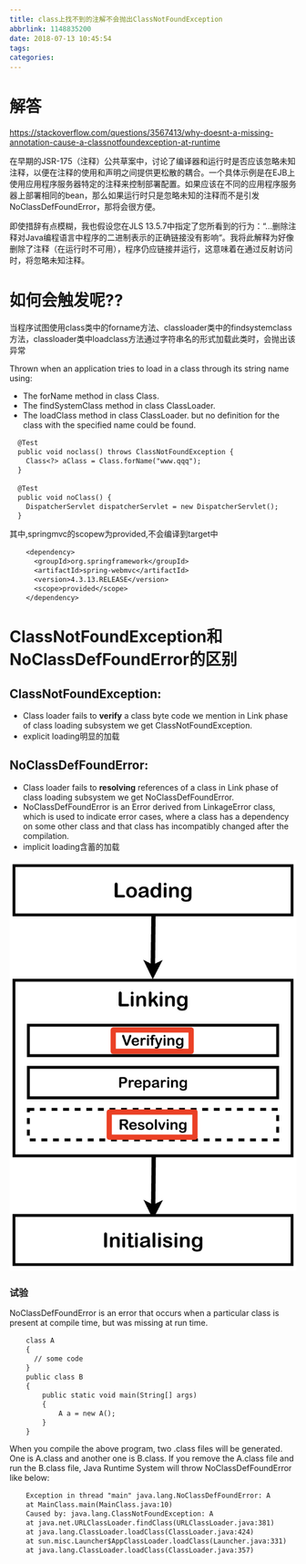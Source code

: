 ```yaml
---
title: class上找不到的注解不会抛出ClassNotFoundException
abbrlink: 1148835200
date: 2018-07-13 10:45:54
tags:
categories:
---
```

# 解答
https://stackoverflow.com/questions/3567413/why-doesnt-a-missing-annotation-cause-a-classnotfoundexception-at-runtime


在早期的JSR-175（注释）公共草案中，讨论了编译器和运行时是否应该忽略未知注释，以便在注释的使用和声明之间提供更松散的耦合。一个具体示例是在EJB上使用应用程序服务器特定的注释来控制部署配置。如果应该在不同的应用程序服务器上部署相同的bean，那么如果运行时只是忽略未知的注释而不是引发NoClassDefFoundError，那将会很方便。

即使措辞有点模糊，我也假设您在JLS 13.5.7中指定了您所看到的行为：“...删除注释对Java编程语言中程序的二进制表示的正确链接没有影响“。我将此解释为好像删除了注释（在运行时不可用），程序仍应链接并运行，这意味着在通过反射访问时，将忽略未知注释。

# 如何会触发呢??

当程序试图使用class类中的forname方法、classloader类中的findsystemclass方法，classloader类中loadclass方法通过字符串名的形式加载此类时，会抛出该异常


Thrown when an application tries to load in a class through its string name using:

- The forName method in class Class.
- The findSystemClass method in class ClassLoader.
- The loadClass method in class ClassLoader.
but no definition for the class with the specified name could be found.


```
  @Test
  public void noclass() throws ClassNotFoundException {
    Class<?> aClass = Class.forName("www.qqq");
  }

  @Test
  public void noClass() {
    DispatcherServlet dispatcherServlet = new DispatcherServlet();
  }
```
其中,springmvc的scopew为provided,不会编译到target中
```
    <dependency>
      <groupId>org.springframework</groupId>
      <artifactId>spring-webmvc</artifactId>
      <version>4.3.13.RELEASE</version>
      <scope>provided</scope>
    </dependency>
```

# ClassNotFoundException和NoClassDefFoundError的区别


## ClassNotFoundException:
- Class loader fails to **verify** a class byte code we mention in Link phase of class loading subsystem we get ClassNotFoundException.
- explicit loading明显的加载

## NoClassDefFoundError:
- Class loader fails to **resolving** references of a class in Link phase of class loading subsystem we get NoClassDefFoundError.
- NoClassDefFoundError is an Error derived from LinkageError class, which is used to indicate error cases, where a class has a dependency on some other class and that class has incompatibly changed after the compilation.
- implicit loading含蓄的加载

![upload successful](/images/pasted-213.png)

### 试验

NoClassDefFoundError is an error that occurs when a particular class is present at compile time, but was missing at run time.

```
    class A
    {
      // some code
    }
    public class B
    {
        public static void main(String[] args)
        {
            A a = new A();
        }
    }

```
When you compile the above program, two .class files will be generated. One is A.class and another one is B.class. If you remove the A.class file and run the B.class file, Java Runtime System will throw NoClassDefFoundError like below:
```
    Exception in thread "main" java.lang.NoClassDefFoundError: A
    at MainClass.main(MainClass.java:10)
    Caused by: java.lang.ClassNotFoundException: A
    at java.net.URLClassLoader.findClass(URLClassLoader.java:381)
    at java.lang.ClassLoader.loadClass(ClassLoader.java:424)
    at sun.misc.Launcher$AppClassLoader.loadClass(Launcher.java:331)
    at java.lang.ClassLoader.loadClass(ClassLoader.java:357)
```
